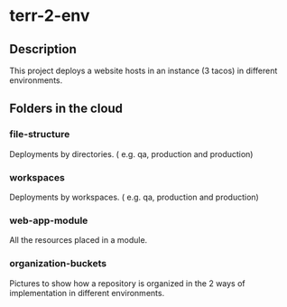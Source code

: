 # terr-2-env
## Description
This project deploys a website hosts in an instance (3 tacos) in different environments. 

## Folders in the cloud 

### file-structure
Deployments by directories. ( e.g. qa, production and production)


### workspaces
Deployments by workspaces. ( e.g. qa, production and production)


### web-app-module
All the resources placed in a module.

### organization-buckets
Pictures to show how a repository is organized in the 2 ways of implementation in different environments.